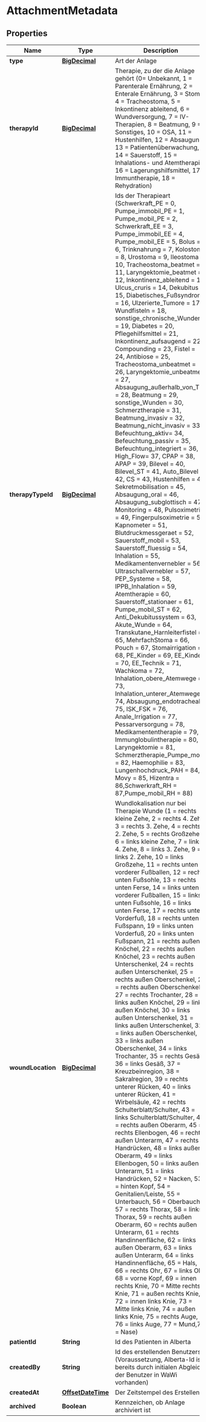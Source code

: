 # AttachmentMetadata

## Properties
Name | Type | Description | Notes
------------ | ------------- | ------------- | -------------
**type** | [**BigDecimal**](BigDecimal.md) | Art der Anlage |  [optional]
**therapyId** | [**BigDecimal**](BigDecimal.md) | Therapie, zu der die Anlage gehört (0&#x3D; Unbekannt, 1 &#x3D; Parenterale Ernährung, 2 &#x3D; Enterale Ernährung, 3 &#x3D; Stoma, 4 &#x3D; Tracheostoma, 5 &#x3D; Inkontinenz ableitend, 6 &#x3D; Wundversorgung, 7 &#x3D; IV-Therapien, 8 &#x3D; Beatmung, 9 &#x3D; Sonstiges, 10 &#x3D; OSA, 11 &#x3D; Hustenhilfen, 12 &#x3D; Absaugung, 13 &#x3D; Patientenüberwachung, 14 &#x3D; Sauerstoff, 15 &#x3D; Inhalations- und Atemtherapie, 16 &#x3D; Lagerungshilfsmittel, 17 &#x3D; Immuntherapie, 18 &#x3D; Rehydration) |  [optional]
**therapyTypeId** | [**BigDecimal**](BigDecimal.md) | Ids der Therapieart (Schwerkraft_PE &#x3D; 0, Pumpe_immobil_PE &#x3D; 1, Pumpe_mobil_PE &#x3D; 2, Schwerkraft_EE &#x3D; 3, Pumpe_immobil_EE &#x3D; 4, Pumpe_mobil_EE &#x3D; 5, Bolus &#x3D; 6, Trinknahrung &#x3D; 7, Kolostoma &#x3D; 8, Urostoma &#x3D; 9, Ileostoma &#x3D; 10, Tracheostoma_beatmet &#x3D; 11, Laryngektomie_beatmet &#x3D; 12, Inkontinenz_ableitend &#x3D; 13, Ulcus_cruris &#x3D; 14, Dekubitus &#x3D; 15, Diabetisches_Fußsyndrom &#x3D; 16, Ulzerierte_Tumore &#x3D; 17, Wundfisteln &#x3D; 18, sonstige_chronische_Wunden &#x3D; 19, Diabetes &#x3D; 20, Pflegehilfsmittel &#x3D; 21, Inkontinenz_aufsaugend &#x3D; 22, Compounding &#x3D; 23, Fistel &#x3D; 24, Antibiose &#x3D; 25, Tracheostoma_unbeatmet &#x3D; 26, Laryngektomie_unbeatmet &#x3D; 27, Absaugung_außerhalb_von_TS &#x3D; 28, Beatmung &#x3D; 29, sonstige_Wunden &#x3D; 30, Schmerztherapie &#x3D; 31,  Beatmung_invasiv &#x3D; 32, Beatmung_nicht_invasiv &#x3D; 33, Befeuchtung_aktiv&#x3D; 34, Befeuchtung_passiv &#x3D; 35, Befeuchtung_integriert &#x3D; 36, High_Flow&#x3D; 37, CPAP &#x3D; 38, APAP &#x3D; 39, Bilevel &#x3D; 40, Bilevel_ST &#x3D; 41, Auto_Bilevel &#x3D; 42, CS &#x3D; 43, Hustenhilfen &#x3D; 44, Sekretmobilisation &#x3D; 45, Absaugung_oral &#x3D; 46, Absaugung_subglottisch &#x3D; 47, Monitoring &#x3D; 48, Pulsoximetrie &#x3D; 49, Fingerpulsoximetrie &#x3D; 50, Kapnometer &#x3D; 51, Blutdruckmessgeraet &#x3D; 52, Sauerstoff_mobil &#x3D; 53, Sauerstoff_fluessig &#x3D; 54, Inhalation &#x3D; 55, Medikamentenvernebler &#x3D; 56, Ultraschallvernebler &#x3D; 57, PEP_Systeme &#x3D; 58, IPPB_Inhalation &#x3D; 59,  Atemtherapie &#x3D; 60, Sauerstoff_stationaer &#x3D; 61, Pumpe_mobil_ST &#x3D; 62, Anti_Dekubitussystem &#x3D; 63, Akute_Wunde &#x3D; 64, Transkutane_Harnleiterfistel &#x3D; 65, MehrfachStoma &#x3D; 66, Pouch &#x3D; 67, Stomairrigation &#x3D; 68, PE_Kinder &#x3D; 69, EE_Kinder &#x3D; 70, EE_Technik &#x3D; 71, Wachkoma &#x3D; 72, Inhalation_obere_Atemwege &#x3D; 73, Inhalation_unterer_Atemwege &#x3D; 74, Absaugung_endotracheal &#x3D; 75, ISK_FSK &#x3D; 76, Anale_Irrigation &#x3D; 77, Pessarversorgung &#x3D; 78, Medikamententherapie &#x3D; 79, Immunglobulintherapie &#x3D; 80, Laryngektomie &#x3D; 81, Schmerztherapie_Pumpe_mobil &#x3D; 82, Haemophilie &#x3D; 83, Lungenhochdruck_PAH &#x3D; 84, Movy &#x3D; 85, Hizentra &#x3D; 86,Schwerkraft_RH &#x3D; 87,Pumpe_mobil_RH &#x3D; 88) |  [optional]
**woundLocation** | [**BigDecimal**](BigDecimal.md) | Wundlokalisation nur bei Therapie Wunde (1 &#x3D; rechts kleine Zehe, 2 &#x3D; rechts 4. Zehe, 3 &#x3D; rechts 3. Zehe, 4 &#x3D; rechts 2. Zehe, 5 &#x3D; rechts Großzehe, 6 &#x3D; links kleine Zehe, 7 &#x3D; links 4. Zehe, 8 &#x3D; links 3. Zehe, 9 &#x3D; links 2. Zehe, 10 &#x3D; links Großzehe, 11 &#x3D; rechts unten vorderer Fußballen, 12 &#x3D; rechts unten Fußsohle, 13 &#x3D; rechts unten Ferse, 14 &#x3D; links unten vorderer Fußballen, 15 &#x3D; links unten Fußsohle, 16 &#x3D; links unten Ferse, 17 &#x3D; rechts unten Vorderfuß, 18 &#x3D; rechts unten Fußspann, 19 &#x3D; links unten Vorderfuß, 20 &#x3D; links unten Fußspann, 21 &#x3D; rechts außen Knöchel, 22 &#x3D; rechts außen Knöchel, 23 &#x3D; rechts außen Unterschenkel, 24 &#x3D; rechts außen Unterschenkel, 25 &#x3D; rechts außen Oberschenkel, 26 &#x3D; rechts außen Oberschenkel, 27 &#x3D; rechts Trochanter, 28 &#x3D; links außen Knöchel, 29 &#x3D; links außen Knöchel, 30 &#x3D; links außen Unterschenkel, 31 &#x3D; links außen Unterschenkel, 32 &#x3D; links außen Oberschenkel, 33 &#x3D; links außen Oberschenkel, 34 &#x3D; links Trochanter, 35 &#x3D; rechts Gesäß, 36 &#x3D; links Gesäß, 37 &#x3D; Kreuzbeinregion, 38 &#x3D; Sakralregion, 39 &#x3D; rechts unterer Rücken, 40 &#x3D; links unterer Rücken, 41 &#x3D; Wirbelsäule, 42 &#x3D; rechts Schulterblatt/Schulter, 43 &#x3D; links Schulterblatt/Schulter, 44 &#x3D; rechts außen Oberarm, 45 &#x3D; rechts Ellenbogen, 46 &#x3D; rechts außen Unterarm, 47 &#x3D; rechts Handrücken, 48 &#x3D; links außen Oberarm, 49 &#x3D; links Ellenbogen, 50 &#x3D; links außen Unterarm, 51 &#x3D; links Handrücken, 52 &#x3D; Nacken, 53 &#x3D; hinten Kopf, 54 &#x3D; Genitalien/Leiste, 55 &#x3D; Unterbauch, 56 &#x3D; Oberbauch, 57 &#x3D; rechts Thorax, 58 &#x3D; links Thorax, 59 &#x3D; rechts außen Oberarm, 60 &#x3D; rechts außen Unterarm, 61 &#x3D; rechts Handinnenfläche, 62 &#x3D; links außen Oberarm, 63 &#x3D; links außen Unterarm, 64 &#x3D; links Handinnenfläche, 65 &#x3D; Hals, 66 &#x3D; rechts Ohr, 67 &#x3D; links Ohr, 68 &#x3D; vorne Kopf, 69 &#x3D; innen rechts Knie, 70 &#x3D; Mitte rechts Knie, 71 &#x3D; außen rechts Knie, 72 &#x3D; innen links Knie, 73 &#x3D; Mitte links Knie, 74 &#x3D; außen links Knie, 75 &#x3D; rechts Auge, 76 &#x3D; links Auge, 77 &#x3D; Mund,78 &#x3D; Nase) |  [optional]
**patientId** | **String** | Id des Patienten in Alberta |  [optional]
**createdBy** | **String** | Id des erstellenden Benutzers (Voraussetzung, Alberta-Id ist bereits durch initialen Abgleich der Benutzer in WaWi vorhanden) |  [optional]
**createdAt** | [**OffsetDateTime**](OffsetDateTime.md) | Der Zeitstempel des Erstellens |  [optional]
**archived** | **Boolean** | Kennzeichen, ob Anlage archiviert ist |  [optional]
